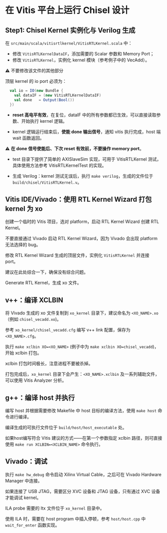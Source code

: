 # 在 Vitis 平台上运行 Chisel 设计

## Step1: Chisel Kernel 实例化与 Verilog 生成

在 `src/main/scala/vitisrtlkernel/VitisRTLKernel.scala` 中：
* 修改 `VitisRTLKernelDataIF`，添加需要的 Scalar 参数和 Memory Port；
* 修改 `VitisRTLKernel`，实例化 kernel 模块（参考例子中的 VecAdd）。

⚠️ 不要修改该文件的其他部分

顶层 kernel 的 io port 必须为：
```scala
  val io = IO(new Bundle {
    val dataIF = (new VitisRTLKernelDataIF)
    val done   = Output(Bool())
  })
```

* **reset 高电平有效**，在复位，dataIF 中的所有参数都已生效，可以直接读取参数、开始执行 kernel 逻辑。

* kernel 逻辑运行结束后，**使能 done 输出信号**，通知 vitis 执行完成，host 端 wait 函数返回。

⚠️ **在 done 信号使能后、下次 reset 有效前，不要操作 memory port**。

* test 目录下提供了简单的 AXISlaveSim 实现，可用于 VitisRTLKernel 测试，具体使用方法参考 VitisRTLKernelTest 的实现。

* 生成 Verilog：kernel 测试无误后，执行 `make verilog`，生成的文件位于 `build/chisel/VitisRTLKernel.v`。

## Vitis IDE/Vivado：使用 RTL Kernel Wizard 打包 kernel 为 xo

创建一个临时的 Vitis 项目，选对 platform，启动 RTL Kernel Wizard 创建 RTL Kernel。

不要直接通过 Vivado 启动 RTL Kernel Wizard，因为 Vivado 会出现 platform 无法选择的 bug。

修改 RTL Kernel Wizard 生成的顶层文件，实例化 `VitisRTLKernel` 并连接 port。

建议在此处综合一下，确保没有综合问题。

Generate RTL Kernel，生成 xo 文件。

## v++：编译 XCLBIN

将 Vivado 生成的 xo 文件复制到 `xo_kernel` 目录下，建议命名为 `<XO_NAME>.xo`（例如 `chisel_vecadd.xo`)。

参考 `xo_kernel/chisel_vecadd.cfg` 编写 v++ link 配置，保存为 `<XO_NAME>.cfg`。

执行 `make xclbin XO=<XO_NAME>` (例子中为 `make xclbin XO=chisel_vecadd`)，开始 xclbin 打包。

xclbin 打包时间极长，注意进程不要被杀掉。

打包完成后，`xo_kernel` 目录下会产生：`<XO_NAME>.xclbin` 及一系列辅助文件，可以使用 Vitis Analyzer 分析。

## g++：编译 host 并执行

编写 host 并根据需要修改 Makefile 中 host 目标的编译方法，使用 `make host` 命令进行编译。

编译生成的可执行文件位于 `build/host/host_executable` 处。

如果host编写符合 Vitis 建议的方式——在第一个参数指定 xclbin 路径，则可直接使用 `make run XCLBIN=<XCLBIN_NAME>` 命令执行。

## Vivado：调试

执行 `make hw_debug` 命令启动 Xilinx Virtual Cable，之后可在 Vivado Hardware Manager 中连接。

如果连接了 USB JTAG，需要区分 XVC 设备和 JTAG 设备，只有通过 XVC 设备才能调试 kernel。

ILA probe 需要的 ltx 文件位于 `xo_kernel` 目录中。

使用 ILA 时，需要在 host program 中插入停顿，参考 `host/host.cpp` 中 `wait_for_enter` 函数实现。



